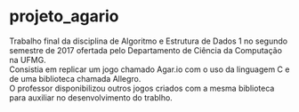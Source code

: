 # projeto_agario
Trabalho final da disciplina de Algoritmo e Estrutura de Dados 1 no segundo semestre de 2017 ofertada pelo Departamento de Ciência da Computação na UFMG. <br />
Consistia em replicar um jogo chamado Agar.io com o uso da linguagem C e de uma biblioteca chamada Allegro. <br />
O professor disponibilizou outros jogos criados com a mesma biblioteca para auxiliar no desenvolvimento do trablho.
